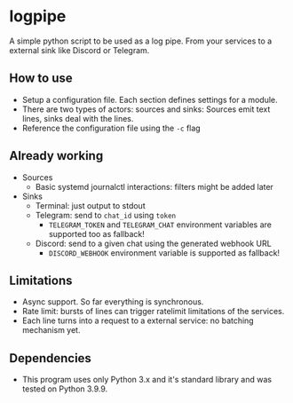 # logpipe
A simple python script to be used as a log pipe. From your services to a external sink like Discord or Telegram.

## How to use
- Setup a configuration file. Each section defines settings for a module.
- There are two types of actors: sources and sinks: Sources emit text lines, sinks deal with the lines.
- Reference the configuration file using the `-c` flag

## Already working
- Sources
  - Basic systemd journalctl interactions: filters might be added later
- Sinks
  - Terminal: just output to stdout
  - Telegram: send to `chat_id` using `token`
    - `TELEGRAM_TOKEN` and `TELEGRAM_CHAT` environment variables are supported too as fallback!
  - Discord: send to a given chat using the generated webhook URL
    - `DISCORD_WEBHOOK` environment variable is supported as fallback!
  
## Limitations
- Async support. So far everything is synchronous.
- Rate limit: bursts of lines can trigger ratelimit limitations of the services.
- Each line turns into a request to a external service: no batching mechanism yet.

## Dependencies
- This program uses only Python 3.x and it's standard library and was tested on Python 3.9.9.
